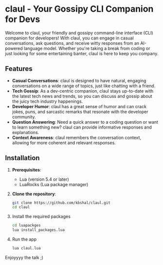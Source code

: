 # claul - Your Gossipy CLI Companion for Devs

Welcome to claul, your friendly and gossipy command-line interface (CLI) companion for developers! With claul, you can engage in casual conversations, ask questions, and receive witty responses from an AI-powered language model. Whether you're taking a break from coding or just looking for some entertaining banter, claul is here to keep you company.

## Features

- **Casual Conversations**: claul is designed to have natural, engaging conversations on a wide range of topics, just like chatting with a friend.
- **Tech Gossip**: As a dev-centric companion, claul stays up-to-date with the latest tech news and trends, so you can discuss and gossip about the juicy tech industry happenings.
- **Developer Humor**: claul has a great sense of humor and can crack jokes, puns, and sarcastic remarks that resonate with the developer community.
- **Question Answering**: Need a quick answer to a coding question or want to learn something new? claul can provide informative responses and explanations.
- **Context Awareness**: claul remembers the conversation context, allowing for more coherent and relevant responses.

## Installation

1. **Prerequisites**:
   - Lua (version 5.4 or later)
   - LuaRocks (Lua package manager)

2. **Clone the repository**:
   ```bash
   git clone https://github.com/kbshal/claul.git
   cd claul
   ```
3. Install the required packages
    ```bash
    cd luapackges
    lua install_packages.lua
    ```
4. Run the app
    ```bash
    lua claul.lua
    ```

Enjoyyyy the talk ;)